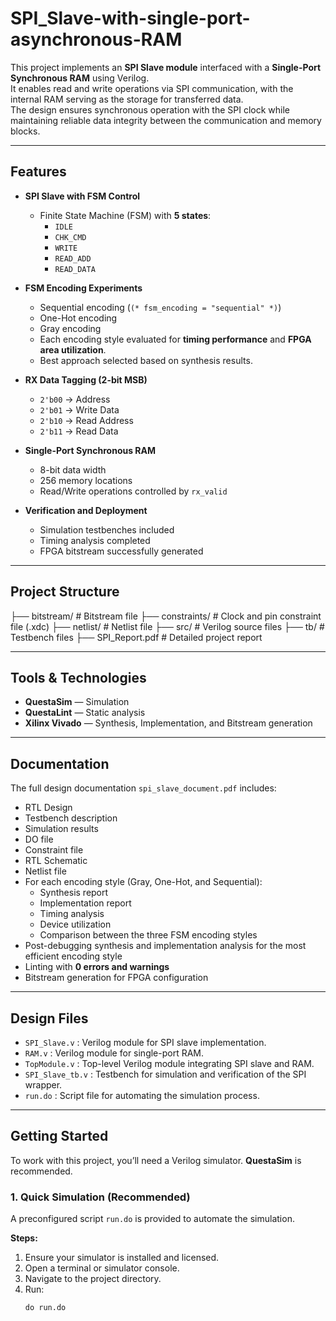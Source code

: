 # SPI_Slave-with-single-port-asynchronous-RAM

This project implements an **SPI Slave module** interfaced with a **Single-Port Synchronous RAM** using Verilog.  
It enables read and write operations via SPI communication, with the internal RAM serving as the storage for transferred data.  
The design ensures synchronous operation with the SPI clock while maintaining reliable data integrity between the communication and memory blocks.

---

## Features

- **SPI Slave with FSM Control**
  - Finite State Machine (FSM) with **5 states**:
    - `IDLE`
    - `CHK_CMD`
    - `WRITE`
    - `READ_ADD`
    - `READ_DATA`

- **FSM Encoding Experiments**
  - Sequential encoding (`(* fsm_encoding = "sequential" *)`)
  - One-Hot encoding
  - Gray encoding  
  - Each encoding style evaluated for **timing performance** and **FPGA area utilization**.  
  - Best approach selected based on synthesis results.

- **RX Data Tagging (2-bit MSB)**
  - `2'b00` → Address  
  - `2'b01` → Write Data  
  - `2'b10` → Read Address  
  - `2'b11` → Read Data  

- **Single-Port Synchronous RAM**
  - 8-bit data width  
  - 256 memory locations  
  - Read/Write operations controlled by `rx_valid`  

- **Verification and Deployment**
  - Simulation testbenches included  
  - Timing analysis completed  
  - FPGA bitstream successfully generated  


---

## Project Structure

├── bitstream/         # Bitstream file
├── constraints/       # Clock and pin constraint file (.xdc)
├── netlist/           # Netlist file
├── src/               # Verilog source files
├── tb/                # Testbench files
├── SPI_Report.pdf     # Detailed project report

---


## Tools & Technologies
- **QuestaSim** — Simulation  
- **QuestaLint** — Static analysis  
- **Xilinx Vivado** — Synthesis, Implementation, and Bitstream generation  

---

## Documentation
The full design documentation `spi_slave_document.pdf` includes:

- RTL Design  
- Testbench description  
- Simulation results  
- DO file  
- Constraint file  
- RTL Schematic
- Netlist file 
- For each encoding style (Gray, One-Hot, and Sequential):  
  - Synthesis report  
  - Implementation report  
  - Timing analysis  
  - Device utilization  
  - Comparison between the three FSM encoding styles  
- Post-debugging synthesis and implementation analysis for the most efficient encoding style  
- Linting with **0 errors and warnings**  
- Bitstream generation for FPGA configuration  

---

## Design Files
- `SPI_Slave.v` : Verilog module for SPI slave implementation.  
- `RAM.v` : Verilog module for single-port RAM.  
- `TopModule.v` : Top-level Verilog module integrating SPI slave and RAM.  
- `SPI_Slave_tb.v` : Testbench for simulation and verification of the SPI wrapper.  
- `run.do` : Script file for automating the simulation process.  

---

## Getting Started

To work with this project, you’ll need a Verilog simulator. **QuestaSim** is recommended.

### 1. Quick Simulation (Recommended)
A preconfigured script `run.do` is provided to automate the simulation.

**Steps:**
1. Ensure your simulator is installed and licensed.  
2. Open a terminal or simulator console.  
3. Navigate to the project directory.  
4. Run:  
   ```tcl
   do run.do
